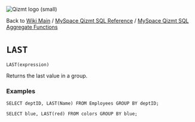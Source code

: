 <a href='Hidden comment: Image:'></a><img src='http://qizmt.googlecode.com/svn/wiki/images/Qizmt_logo_small.png' alt='Qizmt logo (small)' />

Back to <a href='Hidden comment: Link:'></a>[Wiki Main](Main.md) / [MySpace Qizmt SQL Reference](MySpaceQizmtSQLReference.md) / [MySpace Qizmt SQL Aggregate Functions](MySpaceQizmtSQLReferenceAggregateFunction.md)



# `LAST` #

```
LAST(expression)
```

Returns the last value in a group.

### Examples ###

```
SELECT deptID, LAST(Name) FROM Employees GROUP BY deptID;
```

```
SELECT blue, LAST(red) FROM colors GROUP BY blue;
```



